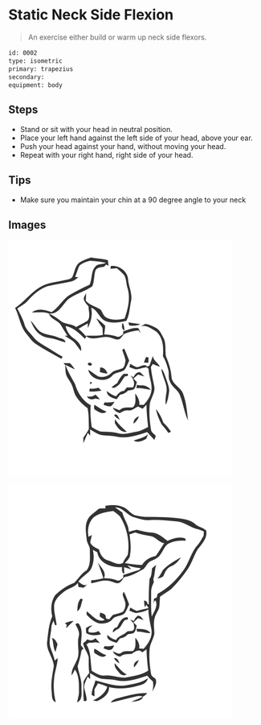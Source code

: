 # Static Neck Side Flexion

> An exercise either build or warm up neck side flexors.

``` 
id: 0002 
type: isometric 
primary: trapezius 
secondary:  
equipment: body 
``` 


## Steps


 - Stand or sit with your head in neutral position.
 - Place your left hand against the left side of your head, above your ear.
 - Push your head against your hand, without moving your head.
 - Repeat with your right hand, right side of your head.

## Tips


 - Make sure you maintain your chin at a 90 degree angle to your neck

## Images

![](./../svg/0002-relaxation.svg "")

![](./../svg/0002-tension.svg "")

